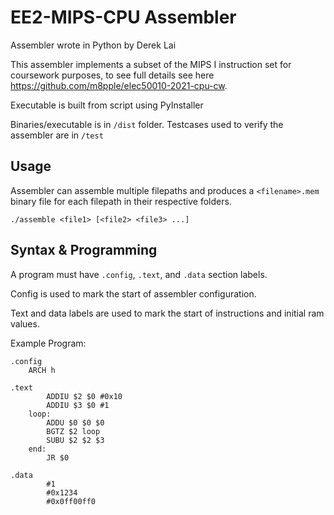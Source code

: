 # EE2-MIPS-CPU Assembler

Assembler wrote in Python by Derek Lai

This assembler implements a subset of the MIPS I instruction set for coursework purposes, to see full details see here https://github.com/m8pple/elec50010-2021-cpu-cw.

Executable is built from script using PyInstaller

Binaries/executable is in `/dist` folder.
Testcases used to verify the assembler are in `/test`

## Usage

Assembler can assemble multiple filepaths and produces a `<filename>.mem` binary file for each filepath in their respective folders.

`./assemble <file1> [<file2> <file3> ...]`

## Syntax & Programming

A program must have `.config`, `.text`, and `.data` section labels.

Config is used to mark the start of assembler configuration.

Text and data labels are used to mark the start of instructions and initial ram values.

Example Program:
```
.config
	ARCH h

.text
		ADDIU $2 $0 #0x10
		ADDIU $3 $0 #1
	loop:
		ADDU $0 $0 $0
		BGTZ $2 loop
		SUBU $2 $2 $3
	end:
		JR $0

.data
		#1
		#0x1234
		#0x0ff00ff0
```

